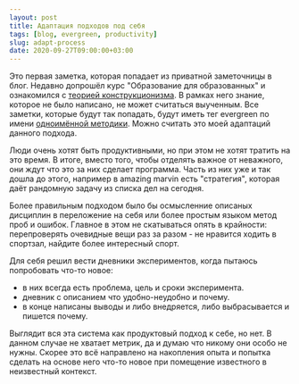 ```yaml
---
layout: post
title: Адаптация подходов под себя
tags: [blog, evergreen, productivity]
slug: adapt-process
date: 2020-09-27T09:00:00+03:00
---
```


Это первая заметка, которая попадает из приватной заметочницы в блог. Недавно допрошёл курс "Образование для образованных" и ознакомился с [теорией конструкционизма](https://en.wikipedia.org/wiki/Constructionism_(learning_theory)). В рамках него знание, которое не было написано, не может считаться выученным. Все заметки, которые будут так попадать, будут иметь тег evergreen по имени [одноимённой методики](https://notes.andymatuschak.org/). Можно считать это моей адаптаций данного подхода.

Люди очень хотят быть продуктивными, но при этом не хотят тратить на это время. В итоге, вместо того, чтобы отделять важное от неважного, они ждут что это за них сделает программа. Часть из них уже и так дошла до этого, например в amazing marvin есть "стратегия", которая даёт рандомную задачу из списка дел на сегодня.

Более правильным подходом было бы осмысленние описаных дисциплин в переложение на себя или более простым языком метод проб и ошибок. Главное в этом не скатываться опять в крайности: перепроверять очевидные вещи раз за разом - не нравится ходить в спортзал, найдите более интересный спорт.

Для себя решил вести дневники экспериментов, когда пытаюсь попробовать что-то новое:
- в них всегда есть проблема, цель и сроки эксперимента.
- дневник с описанием что удобно-неудобно и почему.
- в конце написаны выводы и либо внедряется, либо выбрасывается и пишется почему.

Выглядит вся эта система как продуктовый подход к себе, но нет. В данном случае не хватает метрик, да и думаю что никому  они особо не нужны.
Скорее это всё направлено на накопления опыта и попытка сделать на основе него что-то новое при помещение известного в неизвестный контекст.
